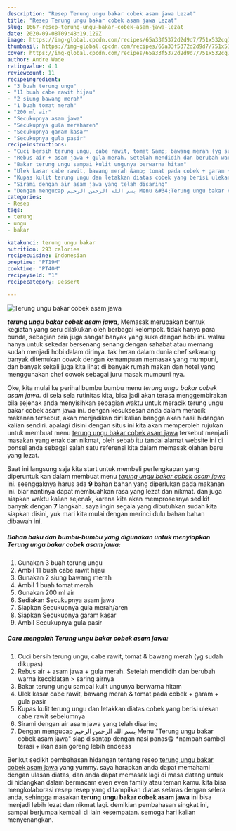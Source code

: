 ```yaml
---
description: "Resep Terung ungu bakar cobek asam jawa Lezat"
title: "Resep Terung ungu bakar cobek asam jawa Lezat"
slug: 1667-resep-terung-ungu-bakar-cobek-asam-jawa-lezat
date: 2020-09-08T09:48:19.129Z
image: https://img-global.cpcdn.com/recipes/65a33f5372d2d9d7/751x532cq70/terung-ungu-bakar-cobek-asam-jawa-foto-resep-utama.jpg
thumbnail: https://img-global.cpcdn.com/recipes/65a33f5372d2d9d7/751x532cq70/terung-ungu-bakar-cobek-asam-jawa-foto-resep-utama.jpg
cover: https://img-global.cpcdn.com/recipes/65a33f5372d2d9d7/751x532cq70/terung-ungu-bakar-cobek-asam-jawa-foto-resep-utama.jpg
author: Andre Wade
ratingvalue: 4.1
reviewcount: 11
recipeingredient:
- "3 buah terung ungu"
- "11 buah cabe rawit hijau"
- "2 siung bawang merah"
- "1 buah tomat merah"
- "200 ml air"
- "Secukupnya asam jawa"
- "Secukupnya gula meraharen"
- "Secukupnya garam kasar"
- "Secukupnya gula pasir"
recipeinstructions:
- "Cuci bersih terung ungu, cabe rawit, tomat &amp; bawang merah (yg sudah dikupas)"
- "Rebus air + asam jawa + gula merah. Setelah mendidih dan berubah warna kecoklatan &gt; saring airnya"
- "Bakar terung ungu sampai kulit ungunya berwarna hitam"
- "Ulek kasar cabe rawit, bawang merah &amp; tomat pada cobek + garam + gula pasir"
- "Kupas kulit terung ungu dan letakkan diatas cobek yang berisi ulekan cabe rawit sebelumnya"
- "Sirami dengan air asam jawa yang telah disaring"
- "Dengan mengucap بسم الله الرحمن الرحيم Menu &#34;Terung ungu bakar cobek asam jawa&#34; siap disantap dengan nasi panas😋 *nambah sambel terasi + ikan asin goreng lebih endeess"
categories:
- Resep
tags:
- terung
- ungu
- bakar

katakunci: terung ungu bakar 
nutrition: 293 calories
recipecuisine: Indonesian
preptime: "PT19M"
cooktime: "PT40M"
recipeyield: "1"
recipecategory: Dessert

---
```



![Terung ungu bakar cobek asam jawa](https://img-global.cpcdn.com/recipes/65a33f5372d2d9d7/751x532cq70/terung-ungu-bakar-cobek-asam-jawa-foto-resep-utama.jpg)

<b><i>terung ungu bakar cobek asam jawa</i></b>, Memasak merupakan bentuk kegiatan yang seru dilakukan oleh berbagai kelompok. tidak hanya para bunda, sebagian pria juga sangat banyak yang suka dengan hobi ini. walau hanya untuk sekedar bersenang senang dengan sahabat atau memang sudah menjadi hobi dalam dirinya. tak heran dalam dunia chef sekarang banyak ditemukan cowok dengan kemampuan memasak yang mumpuni, dan banyak sekali juga kita lihat di banyak rumah makan dan hotel yang menggunakan chef cowok sebagai juru masak mumpuni nya.

Oke, kita mulai ke perihal bumbu bumbu menu <i>terung ungu bakar cobek asam jawa</i>. di sela sela rutinitas kita, bisa jadi akan terasa menggembirakan bila sejenak anda menyisihkan sebagian waktu untuk meracik terung ungu bakar cobek asam jawa ini. dengan kesuksesan anda dalam meracik makanan tersebut, akan menjadikan diri kalian bangga akan hasil hidangan kalian sendiri. apalagi disini dengan situs ini kita akan memperoleh rujukan untuk membuat menu <u>terung ungu bakar cobek asam jawa</u> tersebut menjadi masakan yang enak dan nikmat, oleh sebab itu tandai alamat website ini di ponsel anda sebagai salah satu referensi kita dalam memasak olahan baru yang lezat.




Saat ini langsung saja kita start untuk membeli perlengkapan yang diperuntuk kan dalam membuat menu <u><i>terung ungu bakar cobek asam jawa</i></u> ini. seenggaknya harus ada <b>9</b> bahan bahan yang diperlukan pada makanan ini. biar nantinya dapat membuahkan rasa yang lezat dan nikmat. dan juga siapkan waktu kalian sejenak, karena kita akan memprosesnya sedikit banyak dengan <b>7</b> langkah. saya ingin segala yang dibutuhkan sudah kita siapkan disini, yuk mari kita mulai dengan merinci dulu bahan bahan dibawah ini.

<!--inarticleads1-->

##### Bahan baku dan bumbu-bumbu yang digunakan untuk menyiapkan Terung ungu bakar cobek asam jawa:

1. Gunakan 3 buah terung ungu
1. Ambil 11 buah cabe rawit hijau
1. Gunakan 2 siung bawang merah
1. Ambil 1 buah tomat merah
1. Gunakan 200 ml air
1. Sediakan Secukupnya asam jawa
1. Siapkan Secukupnya gula merah/aren
1. Siapkan Secukupnya garam kasar
1. Ambil Secukupnya gula pasir




<!--inarticleads2-->

##### Cara mengolah Terung ungu bakar cobek asam jawa:

1. Cuci bersih terung ungu, cabe rawit, tomat &amp; bawang merah (yg sudah dikupas)
1. Rebus air + asam jawa + gula merah. Setelah mendidih dan berubah warna kecoklatan &gt; saring airnya
1. Bakar terung ungu sampai kulit ungunya berwarna hitam
1. Ulek kasar cabe rawit, bawang merah &amp; tomat pada cobek + garam + gula pasir
1. Kupas kulit terung ungu dan letakkan diatas cobek yang berisi ulekan cabe rawit sebelumnya
1. Sirami dengan air asam jawa yang telah disaring
1. Dengan mengucap بسم الله الرحمن الرحيم Menu &#34;Terung ungu bakar cobek asam jawa&#34; siap disantap dengan nasi panas😋 *nambah sambel terasi + ikan asin goreng lebih endeess




Berikut sedikit pembahasan hidangan tentang resep <u>terung ungu bakar cobek asam jawa</u> yang yummy. saya harapkan anda dapat memahami dengan ulasan diatas, dan anda dapat memasak lagi di masa datang untuk di hidangkan dalam bermacam even even family atau teman kamu. kita bisa mengkolaborasi resep resep yang ditampilkan diatas selaras dengan selera anda, sehingga masakan <b>terung ungu bakar cobek asam jawa</b> ini bisa menjadi lebih lezat dan nikmat lagi. demikian pembahasan singkat ini, sampai berjumpa kembali di lain kesempatan. semoga hari kalian menyenangkan.
